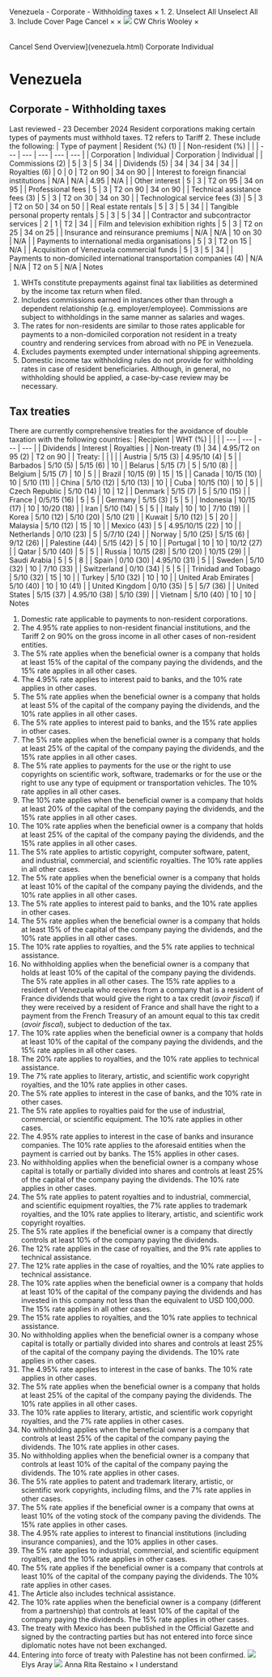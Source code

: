 Venezuela - Corporate - Withholding taxes
×
1.
2.
Unselect All
Unselect All
3.
Include Cover Page
Cancel
×
×
![](-/media/world-wide-tax-summaries/attachments/global---chris-wooley.ashx%3Frev=ac5e5f3223b34096b1afc2a6009c7320&revision=ac5e5f32-23b3-4096-b1af-c2a6009c7320&hash=859B7ADC84DC2CBEC9760E9E6EE7DE6D0A8BFCDF)
CW
Chris Wooley
×
######
Cancel
Send
Overview](venezuela.html)
Corporate
Individual
# Venezuela
## Corporate - Withholding taxes
Last reviewed - 23 December 2024
Resident corporations making certain types of payments must withhold taxes. T2 refers to Tariff 2. These include the following:
| Type of payment | Resident (%) (1) | | Non-resident (%) | |
| --- | --- | --- | --- | --- |
| Corporation | Individual | Corporation | Individual |
| Commissions (2) | 5 | 3 | 5 | 34 |
| Dividends (5) | 34 | 34 | 34 | 34 |
| Royalties (6) | 0 | 0 | T2 on 90 | 34 on 90 |
| Interest to foreign financial institutions | N/A | N/A | 4.95 | N/A |
| Other interest | 5 | 3 | T2 on 95 | 34 on 95 |
| Professional fees | 5 | 3 | T2 on 90 | 34 on 90 |
| Technical assistance fees (3) | 5 | 3 | T2 on 30 | 34 on 30 |
| Technological service fees (3) | 5 | 3 | T2 on 50 | 34 on 50 |
| Real estate rentals | 5 | 3 | 5 | 34 |
| Tangible personal property rentals | 5 | 3 | 5 | 34 |
| Contractor and subcontractor services | 2 | 1 | T2 | 34 |
| Film and television exhibition rights | 5 | 3 | T2 on 25 | 34 on 25 |
| Insurance and reinsurance premiums | N/A | N/A | 10 on 30 | N/A |
| Payments to international media organisations | 5 | 3 | T2 on 15 | N/A |
| Acquisition of Venezuela commercial funds | 5 | 3 | 5 | 34 |
| Payments to non-domiciled international transportation companies (4) | N/A | N/A | T2 on 5 | N/A |
Notes
1. WHTs constitute prepayments against final tax liabilities as determined by the income tax return when filed.
2. Includes commissions earned in instances other than through a dependent relationship (e.g. employer/employee). Commissions are subject to withholdings in the same manner as salaries and wages.
3. The rates for non-residents are similar to those rates applicable for payments to a non-domiciled corporation not resident in a treaty country and rendering services from abroad with no PE in Venezuela.
4. Excludes payments exempted under international shipping agreements.
6. Domestic income tax withholding rules do not provide for withholding rates in case of resident beneficiaries. Although, in general, no withholding should be applied, a case-by-case review may be necessary.
## Tax treaties
There are currently comprehensive treaties for the avoidance of double taxation with the following countries:
| Recipient | WHT (%) | | |
| --- | --- | --- | --- |
| Dividends | Interest | Royalties |
| Non-treaty (1) | 34 | 4.95/T2 on 95 (2) | T2 on 90 |
| Treaty: |  |  |  |
| Austria | 5/15 (3) | 4.95/10 (4) | 5 |
| Barbados | 5/10 (5) | 5/15 (6) | 10 |
| Belarus | 5/15 (7) | 5 | 5/10 (8) |
| Belgium | 5/15 (7) | 10 | 5 |
| Brazil | 10/15 (9) | 15 | 15 |
| Canada | 10/15 (10) | 10 | 5/10 (11) |
| China | 5/10 (12) | 5/10 (13) | 10 |
| Cuba | 10/15 (10) | 10 | 5 |
| Czech Republic | 5/10 (14) | 10 | 12 |
| Denmark | 5/15 (7) | 5 | 5/10 (15) |
| France | 0/5/15 (16) | 5 | 5 |
| Germany | 5/15 (3) | 5 | 5 |
| Indonesia | 10/15 (17) | 10 | 10/20 (18) |
| Iran | 5/10 (14) | 5 | 5 |
| Italy | 10 | 10 | 7/10 (19) |
| Korea | 5/10 (12) | 5/10 (20) | 5/10 (21) |
| Kuwait | 5/10 (12) | 5 | 20 |
| Malaysia | 5/10 (12) | 15 | 10 |
| Mexico (43) | 5 | 4.95/10/15 (22) | 10 |
| Netherlands | 0/10 (23) | 5 | 5/7/10 (24) |
| Norway | 5/10 (25) | 5/15 (6) | 9/12 (26) |
| Palestine (44) | 5/15 (42) | 5 | 10 |
| Portugal | 10 | 10 | 10/12 (27) |
| Qatar | 5/10 (40) | 5 | 5 |
| Russia | 10/15 (28) | 5/10 (20) | 10/15 (29) |
| Saudi Arabia | 5 | 5 | 8 |
| Spain | 0/10 (30) | 4.95/10 (31) | 5 |
| Sweden | 5/10 (32) | 10 | 7/10 (33) |
| Switzerland | 0/10 (34) | 5 | 5 |
| Trinidad and Tobago | 5/10 (32) | 15 | 10 |
| Turkey | 5/10 (32) | 10 | 10 |
| United Arab Emirates | 5/10 (40) | 10 | 10 (41) |
| United Kingdom | 0/10 (35) | 5 | 5/7 (36) |
| United States | 5/15 (37) | 4.95/10 (38) | 5/10 (39) |
| Vietnam | 5/10 (40) | 10 | 10 |
Notes
1. Domestic rate applicable to payments to non-resident corporations.
2. The 4.95% rate applies to non-resident financial institutions, and the Tariff 2 on 90% on the gross income in all other cases of non-resident entities.
3. The 5% rate applies when the beneficial owner is a company that holds at least 15% of the capital of the company paying the dividends, and the 15% rate applies in all other cases.
4. The 4.95% rate applies to interest paid to banks, and the 10% rate applies in other cases.
5. The 5% rate applies when the beneficial owner is a company that holds at least 5% of the capital of the company paying the dividends, and the 10% rate applies in all other cases.
6. The 5% rate applies to interest paid to banks, and the 15% rate applies in other cases.
7. The 5% rate applies when the beneficial owner is a company that holds at least 25% of the capital of the company paying the dividends, and the 15% rate applies in all other cases.
8. The 5% rate applies to payments for the use or the right to use copyrights on scientific work, software, trademarks or for the use or the right to use any type of equipment or transportation vehicles. The 10% rate applies in all other cases.
9. The 10% rate applies when the beneficial owner is a company that holds at least 20% of the capital of the company paying the dividends, and the 15% rate applies in all other cases.
10. The 10% rate applies when the beneficial owner is a company that holds at least 25% of the capital of the company paying the dividends, and the 15% rate applies in all other cases.
11. The 5% rate applies to artistic copyright, computer software, patent, and industrial, commercial, and scientific royalties. The 10% rate applies in all other cases.
12. The 5% rate applies when the beneficial owner is a company that holds at least 10% of the capital of the company paying the dividends, and the 10% rate applies in all other cases.
13. The 5% rate applies to interest paid to banks, and the 10% rate applies in other cases.
14. The 5% rate applies when the beneficial owner is a company that holds at least 15% of the capital of the company paying the dividends, and the 10% rate applies in all other cases.
15. The 10% rate applies to royalties, and the 5% rate applies to technical assistance.
16. No withholding applies when the beneficial owner is a company that holds at least 10% of the capital of the company paying the dividends. The 5% rate applies in all other cases. The 15% rate applies to a resident of Venezuela who receives from a company that is a resident of France dividends that would give the right to a tax credit (*avoir fiscal*) if they were received by a resident of France and shall have the right to a payment from the French Treasury of an amount equal to this tax credit (*avoir fiscal*), subject to deduction of the tax.
17. The 10% rate applies when the beneficial owner is a company that holds at least 10% of the capital of the company paying the dividends, and the 15% rate applies in all other cases.
18. The 20% rate applies to royalties, and the 10% rate applies to technical assistance.
19. The 7% rate applies to literary, artistic, and scientific work copyright royalties, and the 10% rate applies in other cases.
20. The 5% rate applies to interest in the case of banks, and the 10% rate in other cases.
21. The 5% rate applies to royalties paid for the use of industrial, commercial, or scientific equipment. The 10% rate applies in other cases.
22. The 4.95% rate applies to interest in the case of banks and insurance companies. The 10% rate applies to the aforesaid entities when the payment is carried out by banks. The 15% applies in other cases.
23. No withholding applies when the beneficial owner is a company whose capital is totally or partially divided into shares and controls at least 25% of the capital of the company paying the dividends. The 10% rate applies in other cases.
24. The 5% rate applies to patent royalties and to industrial, commercial, and scientific equipment royalties, the 7% rate applies to trademark royalties, and the 10% rate applies to literary, artistic, and scientific work copyright royalties.
25. The 5% rate applies if the beneficial owner is a company that directly controls at least 10% of the company paying the dividends.
26. The 12% rate applies in the case of royalties, and the 9% rate applies to technical assistance.
27. The 12% rate applies in the case of royalties, and the 10% rate applies to technical assistance.
28. The 10% rate applies when the beneficial owner is a company that holds at least 10% of the capital of the company paying the dividends and has invested in this company not less than the equivalent to USD 100,000. The 15% rate applies in all other cases.
29. The 15% rate applies to royalties, and the 10% rate applies to technical assistance.
30. No withholding applies when the beneficial owner is a company whose capital is totally or partially divided into shares and controls at least 25% of the capital of the company paying the dividends. The 10% rate applies in other cases.
31. The 4.95% rate applies to interest in the case of banks. The 10% rate applies in other cases.
32. The 5% rate applies when the beneficial owner is a company that holds at least 25% of the capital of the company paying the dividends. The 10% rate applies in all other cases.
33. The 10% rate applies to literary, artistic, and scientific work copyright royalties, and the 7% rate applies in other cases.
34. No withholding applies when the beneficial owner is a company that controls at least 25% of the capital of the company paying the dividends. The 10% rate applies in other cases.
35. No withholding applies when the beneficial owner is a company that controls at least 10% of the capital of the company paying the dividends. The 10% rate applies in other cases.
36. The 5% rate applies to patent and trademark literary, artistic, or scientific work copyrights, including films, and the 7% rate applies in other cases.
37. The 5% rate applies if the beneficial owner is a company that owns at least 10% of the voting stock of the company paving the dividends. The 15% rate applies in other cases.
38. The 4.95% rate applies to interest to financial institutions (including insurance companies), and the 10% applies in other cases.
39. The 5% rate applies to industrial, commercial, and scientific equipment royalties, and the 10% rate applies in other cases.
40. The 5% rate applies if the beneficial owner is a company that controls at least 10% of the capital of the company paying the dividends. The 10% rate applies in other cases.
41. The Article also includes technical assistance.
42. The 10% rate applies when the beneficial owner is a company (different from a partnership) that controls at least 10% of the capital of the company paying the dividends. The 15% rate applies in other cases.
43. The treaty with Mexico has been published in the Official Gazette and signed by the contracting parties but has not entered into force since diplomatic notes have not been exchanged.
44. Entering into force of treaty with Palestine has not been confirmed.
![](-/media/world-wide-tax-summaries/attachments/venezuela---elys-aray.ashx%3Frev=715eb4485948435698ca4d50f1b391f2&revision=715eb448-5948-4356-98ca-4d50f1b391f2&hash=90BF48E28EEB68EC453BF8B5BD5118F60627DBEF)
Elys Aray
![](-/media/world-wide-tax-summaries/attachments/venezuela---anna-restaino.ashx%3Frev=8bf969c6e8184fe99094e1b2b4eccd8c&revision=8bf969c6-e818-4fe9-9094-e1b2b4eccd8c&hash=6610E1ED0FDEFDAA8640CA12BE5F11BE9B57DE4C)
Anna Rita Restaino
×
I understand